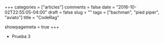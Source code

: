 +++
categories = ["articles"]
comments = false
date = "2016-10-02T22:55:05-04:00"
draft = false
slug = ""
tags = ["bachman", "pied piper", "aviato"]
title = "CodeRag"

showpagemeta = true
+++

* Prueba 3
